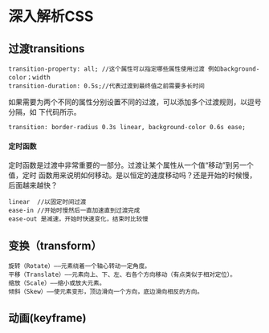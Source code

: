 # 深入解析CSS

## 过渡transitions

```
transition-property: all; //这个属性可以指定哪些属性使用过渡 例如background-color；width
transition-duration: 0.5s;//代表过渡到最终值之前需要多长时间
```

如果需要为两个不同的属性分别设置不同的过渡，可以添加多个过渡规则，以逗号分隔，如 下代码所示。

```
transition: border-radius 0.3s linear, background-color 0.6s ease;
```

#### 定时函数

定时函数是过渡中非常重要的一部分。过渡让某个属性从一个值“移动”到另一个值，定时 函数用来说明如何移动。是以恒定的速度移动吗？还是开始的时候慢，后面越来越快？

```
linear  //以固定时间过渡
ease-in //开始时慢然后一直加速直到过渡完成
ease-out 是减速，开始时快速变化，结束时比较慢
```

## 变换（transform）

```
旋转（Rotate）——元素绕着一个轴心转动一定角度。
平移（Translate）——元素向上、下、左、右各个方向移动（有点类似于相对定位）。
缩放（Scale）——缩小或放大元素。
倾斜（Skew）——使元素变形，顶边滑向一个方向，底边滑向相反的方向。
```

## 动画(keyframe)